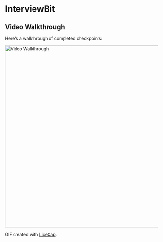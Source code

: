 # InterviewBit

## Video Walkthrough

Here's a walkthrough of completed checkpoints:

<img src='' title='Arrays' width='600' alt='Video Walkthrough' />


GIF created with [LiceCap](http://www.cockos.com/licecap/).
